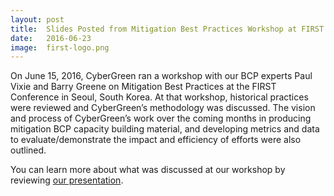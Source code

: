 ```yaml
---
layout: post
title:  Slides Posted from Mitigation Best Practices Workshop at FIRST Conference
date:   2016-06-23
image:  first-logo.png
---
```


On June 15, 2016, CyberGreen ran a workshop with our BCP experts Paul Vixie and Barry Greene on Mitigation Best Practices at the FIRST Conference in Seoul, South Korea. At that workshop, historical practices were reviewed and CyberGreen’s methodology was discussed. The vision and process of CyberGreen’s work over the coming months in producing mitigation BCP capacity building material, and developing metrics and data to evaluate/demonstrate the impact and efficiency of efforts were also outlined.

<span style="font-weight: 400;">You can learn more about what was discussed at our workshop by reviewing </span><a href="https://www.cybergreen.net/img/medialibrary/CyberGreen-Clearinghouse-for-Global-Mitigation-Best-Practices.pptx"><span style="font-weight: 400;">our presentation</span></a><span style="font-weight: 400;">.</span>
